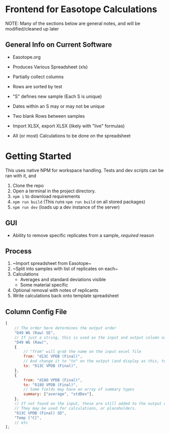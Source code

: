 # Frontend for Easotope Calculations

NOTE: Many of the sections below are general notes, and will be modified/cleaned up later

## General Info on Current Software

-   Easotope.org
-   Produces Various Spreadsheet (xls)
-   Partially collect columns
-   Rows are sorted by test
-   "S" defines new sample (Each S is unique)
-   Dates within an S may or may not be unique
-   Two blank Rows between samples

-   Import XLSX, export XLSX (likely with "live" formulas)
-   All (or most) Calculations to be done on the spreadsheet

# Getting Started

This uses native NPM for workspace handling. Tests and dev scripts can be ran with it, and

1. Clone the repo
2. Open a terminal in the project directory.
3. `npm i` to download requirements
4. `npm run build` (This runs `npm run build` on all stored packages)
5. `npm run dev` (loads up a dev instance of the server)

## GUI

-   Ability to remove specific replicates from a sample, _required_ reason

## Process

1. ~Import spreadsheet from Easotope~
2. ~Split into samples with list of replicates on each~
3. Calculations
    - Averages and standard deviations visible
    - Some material specific
4. Optional removal with notes of replicants
5. Write calculations back onto template spreadsheet

## Column Config File

```js
[
    // The order here determines the output order
    "D49 WG (Raw) SE",
    // If just a string, this is used as the input and output column name
    "D49 WG (Raw)",
    {
        // "from" will grab the name on the input excel file
        from: "d13C VPDB (Final)",
        // And change it to "to" on the output (and display as this, too)
        to: "δ13C VPDB (Final)",
    },
    {
        from: "d18O VPDB (Final)",
        to: "δ18O VPDB (Final)",
        // Some fields may have an array of summary types
        summary: ["average", "stdDev"],
    },
    // If not found on the input, these are still added to the output columns.
    // They may be used for calculations, or placeholders.
    "δ13C VPDB (Final) SD",
    "Temp [°C]",
    // etc
];
```
